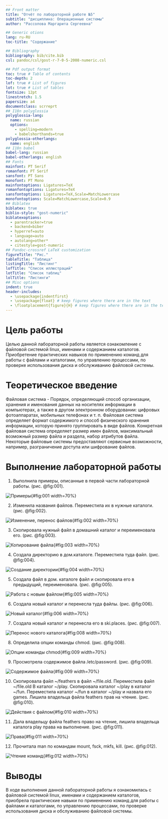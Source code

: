 ```yaml
---
## Front matter
title: "Отчёт по лабораторной работе №5"
subtitle: "дисциплина: Операционные системы"
author: "Рассолова Маргарита Сергеевна"

## Generic otions
lang: ru-RU
toc-title: "Содержание"

## Bibliography
bibliography: bib/cite.bib
csl: pandoc/csl/gost-r-7-0-5-2008-numeric.csl

## Pdf output format
toc: true # Table of contents
toc-depth: 2
lof: true # List of figures
lot: true # List of tables
fontsize: 12pt
linestretch: 1.5
papersize: a4
documentclass: scrreprt
## I18n polyglossia
polyglossia-lang:
  name: russian
  options:
	- spelling=modern
	- babelshorthands=true
polyglossia-otherlangs:
  name: english
## I18n babel
babel-lang: russian
babel-otherlangs: english
## Fonts
mainfont: PT Serif
romanfont: PT Serif
sansfont: PT Sans
monofont: PT Mono
mainfontoptions: Ligatures=TeX
romanfontoptions: Ligatures=TeX
sansfontoptions: Ligatures=TeX,Scale=MatchLowercase
monofontoptions: Scale=MatchLowercase,Scale=0.9
## Biblatex
biblatex: true
biblio-style: "gost-numeric"
biblatexoptions:
  - parentracker=true
  - backend=biber
  - hyperref=auto
  - language=auto
  - autolang=other*
  - citestyle=gost-numeric
## Pandoc-crossref LaTeX customization
figureTitle: "Рис."
tableTitle: "Таблица"
listingTitle: "Листинг"
lofTitle: "Список иллюстраций"
lotTitle: "Список таблиц"
lolTitle: "Листинги"
## Misc options
indent: true
header-includes:
  - \usepackage{indentfirst}
  - \usepackage{float} # keep figures where there are in the text
  - \floatplacement{figure}{H} # keep figures where there are in the text
---
```


# Цель работы

Целью данной лабораторной работы является ознакомление с файловой системой linux, именами и содержанием каталогов. Приобретение практических
навыков по применению команд для работы с файлами и каталогами, по управлению процессами, по проверке использования диска и обслуживанию файловой
системы.


# Теоретическое введение

Файловая система - Порядок, определяющий способ организации, хранения и именования данных на носителях информации в компьютерах, а также в другом электронном оборудовании: цифровых фотоаппаратах, мобильных телефонах и т. п. Файловая система определяет формат содержимого и способ физического хранения информации, которую принято группировать в виде файлов. Конкретная файловая система определяет размер имен файлов, максимальный возможный размер файла и раздела, набор атрибутов файла. Некоторые файловые системы предоставляют сервисные возможности, например, разграничение доступа или шифрование файлов. 

# Выполнение лабораторной работы

1.  Выполнила примеры, описанные в первой части лабораторной работы. (рис. @fig:001).

![Примеры](image/1.png){#fig:001 width=70%}

2. Изменила названия файлов. Переместила их в нужные каталоги. (рис. @fig:002).

![Изменение, перенос файлов](image/2.png){#fig:002 width=70%}

3. Скопировала нужный файл в домашний каталог и переименовала его. (рис. @fig:003).

![Копирование файла](image/3.png){#fig:003 width=70%}

4. Создала директорию в дом.каталоге. Переместила туда файл. (рис. @fig:004).

![Создание директории](image/4.png){#fig:004 width=70%}

5. Создала файл в дом. каталоге файл и скопировала его в предыдущий, переименовала. (рис. @fig:005).

![Работа с новым файлом](image/5.png){#fig:005 width=70%}

6. Создала новый каталог и перенесла туда файлы. (рис. @fig:006).

![Новый каталог](image/6.png){#fig:006 width=70%}

7. Создала новый каталог и перенесла его в ski.places. (рис. @fig:007).

![Перенос нового каталога](image/7.png){#fig:008 width=70%}

8. Определила опции команды chmod. (рис. @fig:008).

![Опции команды chmod](image/8.png){#fig:009 width=70%}

9. Просмотрела содержимое файла /etc/password. (рис. @fig:009).

![Содержимое файла](image/9.png){#fig:009 width=70%}

10. Скопировала файл ~/feathers в файл ~/file.old. Переместила файл ~/file.old В каталог ~/play. Скопировала каталог ~/play в каталог ~/fun. Переместила каталог ~/fun в каталог ~/play и назвала его games. Лишила владельца файла feathers прав на чтение. (рис. @fig:010).

![Действия с файлом](image/10.png){#fig:010 width=70%}

11. Дала владельцу файла feathers право на чтение, лишила владельца каталога play права на выполнение. (рис. @fig:011).

![Права](image/11.png){#fig:011 width=70%}

12. Прочитала man по командам mount, fsck, mkfs, kill. (рис. @fig:012).

![Чтение команд](image/12.png){#fig:012 width=70%}

# Выводы

В ходе выполнения данной лабораторной работы я ознакомилась с файловой системой linux, именами и содержанием каталогов, приобрела практические навыки по применению команд для работы с файлами и каталогами, по управлению процессами, по проверке использования диска и обслуживанию файловой системы.

